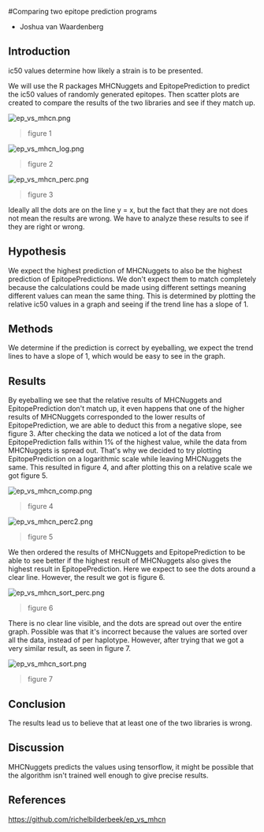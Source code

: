 #Comparing two epitope prediction programs

* Joshua van Waardenberg
 
## Introduction

ic50 values determine how likely a strain is to be presented.

We will use the R packages MHCNuggets and EpitopePrediction to predict the ic50 values of randomly generated epitopes.
Then scatter plots are created to compare the results of the two libraries and see if they match up.

![ep_vs_mhcn.png](ep_vs_mhcn.png) 

> figure 1

![ep_vs_mhcn_log.png](ep_vs_mhcn_log.png)

> figure 2

![ep_vs_mhcn_perc.png](ep_vs_mhcn_perc.png) 

> figure 3

Ideally all the dots are on the line y = x, but the fact that they are not does not mean the results are wrong. We have to analyze these results to see if they are right or wrong.

## Hypothesis

We expect the highest prediction of MHCNuggets to also be the highest prediction of EpitopePredictions. We don't expect them to match completely because the calculations could be made using different settings meaning different values can mean the same thing.
This is determined by plotting the relative ic50 values in a graph and seeing if the trend line has a slope of 1.

## Methods


We determine if the prediction is correct by eyeballing, we expect the trend lines to have a slope of 1, which would be easy to see in the graph.

## Results

By eyeballing we see that the relative results of MHCNuggets and EpitopePrediction don't match up, it even happens that one of the higher results of MHCNuggets corresponded to the lower results of EpitopePrediction, we are able to deduct this from a negative slope, see figure 3.
After checking the data we noticed a lot of the data from EpitopePrediction falls within 1% of the highest value, while the data from MHCNuggets is spread out. That's why we decided to try plotting EpitopePrediction on a logarithmic scale while leaving MHCNuggets the same. This resulted in figure 4, and after plotting this on a relative scale we got figure 5.

![ep_vs_mhcn_comp.png](ep_vs_mhcn_comp.png)

> figure 4

![ep_vs_mhcn_perc2.png](ep_vs_mhcn_perc2.png)

> figure 5

We then ordered the results of MHCNuggets and EpitopePrediction to be able to see better if the highest result of MHCNuggets also gives the highest result in EpitopePrediction. Here we expect to see the dots around a clear line. However, the result we got is figure 6.

![ep_vs_mhcn_sort_perc.png](ep_vs_mhcn_sort_perc.png)

> figure 6

There is no clear line visible, and the dots are spread out over the entire graph.
Possible was that it's incorrect because the values are sorted over all the data, instead of per haplotype. However, after trying that we got a very similar result, as seen in figure 7.

![ep_vs_mhcn_sort.png](ep_vs_mhcn_sort.png)

> figure 7

## Conclusion

The results lead us to believe that at least one of the two libraries is wrong. 

## Discussion

MHCNuggets predicts the values using tensorflow, it might be possible that the algorithm isn't trained well enough to give precise results.

## References

https://github.com/richelbilderbeek/ep_vs_mhcn
